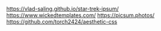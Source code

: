https://vlad-saling.github.io/star-trek-ipsum/
https://www.wickedtemplates.com/
https://picsum.photos/
https://github.com/torch2424/aesthetic-css
